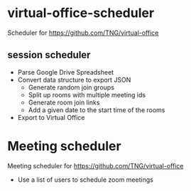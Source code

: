 # virtual-office-scheduler
Scheduler for https://github.com/TNG/virtual-office

## session scheduler
* Parse Google Drive Spreadsheet
* Convert data structure to export JSON
  * Generate random join groups
  * Split up rooms with multiple meeting ids
  * Generate room join links
  * Add a given date to the start time of the rooms
* Export to Virtual Office

# Meeting scheduler
Meeting scheduler for https://github.com/TNG/virtual-office

* Use a list of users to schedule zoom meetings
